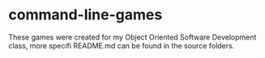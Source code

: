 # command-line-games
These games were created for my Object Oriented Software Development class, more specifi README.md can be found in the source folders.
